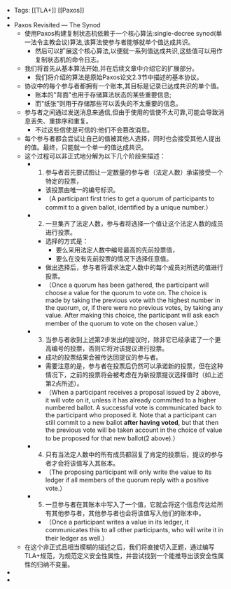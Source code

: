 - Tags: [[TLA+]] [[Paxos]]
-
- Paxos Revisited — The Synod
	- 使用Paxos构建复制状态机依赖于一个核心算法:single-decree synod(单一法令主教会议)算法,该算法使参与者能够就单个值达成共识。
		- 然后可以扩展这个核心算法,以便就一系列值达成共识,这些值可以用作复制状态机的命令日志。
	- 我们将首先从基本算法开始,并在后续文章中介绍它的扩展部分。
		- 我们将介绍的算法是原始Paxos论文2.3节中描述的基本协议。
	- 协议中的每个参与者都拥有一个账本,其目标是记录已达成共识的单个值。
		- 账本的"背面"也用于存储算法状态的某些重要信息;
		- 而"纸张"则用于存储那些可以丢失的不太重要的信息。
	- 参与者之间通过发送消息来通信,但由于使用的信使不太可靠,可能会导致消息丢失、重排序和重复。
		- 不过这些信使是可信的:他们不会篡改消息。
	- 每个参与者都会尝试让自己的值被其他人选择，同时也会接受其他人提出的值。最终，只能就一个单一的值达成共识。
	- 这个过程可以非正式地分解为以下几个阶段来描述：
		- 1. 参与者首先要试图让一定数量的参与者（法定人数）承诺接受一个特定的投票，
			- 该投票由唯一的编号标识。
			- （A participant first tries to get a quorum of participants to commit to a given ballot, identified by a unique number.）
		- 2. 一旦集齐了法定人数，参与者将选择一个值让这个法定人数的成员进行投票。
			- 选择的方式是：
				- 要么采用法定人数中编号最高的先前投票值，
				- 要么在没有先前投票的情况下选择任意值。
			- 做出选择后，参与者将请求法定人数中的每个成员对所选的值进行投票。
			- （Once a quorum has been gathered, the participant will choose a value for the quorum to vote on. The choice is made by taking the previous vote with the highest number in the quorum, or, if there were no previous votes, by taking any value. After making this choice, the participant will ask each member of the quorum to vote on the chosen value.）
		- 3. 当参与者收到上述第2步发出的提议时，除非它已经承诺了一个更高编号的投票，否则它将对该提议进行投票。
			- 成功的投票结果会被传达回提议的参与者。
			- 需要注意的是，参与者在投票后仍然可以承诺新的投票，但在这种情况下，之前的投票将会被考虑在为新投票提议选择值时（如上述第2点所述）。
			- （When a participant receives a proposal issued by 2 above, it will vote on it, unless it has already committed to a higher numbered ballot. A successful vote is communicated back to the participant who proposed it. Note that a participant can still commit to a new ballot **after having voted**, but that then the previous vote will be taken account in the choice of value to be proposed for that new ballot(2 above).）
		- 4. 只有当法定人数中的所有成员都回复了肯定的投票后，提议的参与者才会将该值写入其账本。
			- （The proposing participant will only write the value to its ledger if all members of the quorum reply with a positive vote.）
		- 5. 一旦参与者在其账本中写入了一个值，它就会将这个信息传达给所有其他参与者，其他参与者也会将该值写入他们的账本中。
			- （Once a participant writes a value in its ledger, it communicates this to all other participants, who will write it in their ledger as well.）
	- 在这个非正式且相当模糊的描述之后，我们将直接切入正题，通过编写TLA+规范，为规范定义安全性属性，并尝试找到一个能推导出该安全性属性的归纳不变量。
-
-